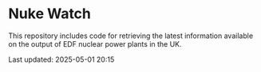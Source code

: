 # Nuke Watch

This repository includes code for retrieving the latest information available on the output of EDF nuclear power plants in the UK.

Last updated: 2025-05-01 20:15